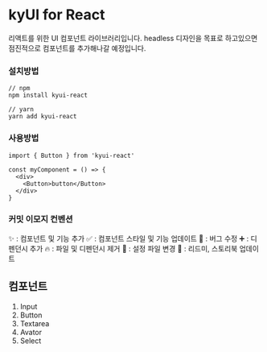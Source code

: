 # kyUI for React

리액트를 위한 UI 컴포넌트 라이브러리입니다.
headless 디자인을 목표로 하고있으면 점진적으로 컴포넌트를 추가해나갈 예정입니다.

### 설치방법

```
// npm
npm install kyui-react

// yarn
yarn add kyui-react
```

### 사용방법

```
import { Button } from 'kyui-react'

const myComponent = () => {
  <div>
    <Button>button</Button>
  </div>
}
```

### 커밋 이모지 컨벤션

✨ : 컴포넌트 및 기능 추가
✅ : 컴포넌트 스타일 및 기능 업데이트
🐛 : 버그 수정
➕ : 디펜던시 추가
🔥 : 파일 및 디펜던시 제거
🔧 : 설정 파일 변경
📝 : 리드미, 스토리북 업데이트

## 컴포넌트

1. Input
2. Button
3. Textarea
4. Avator
5. Select
